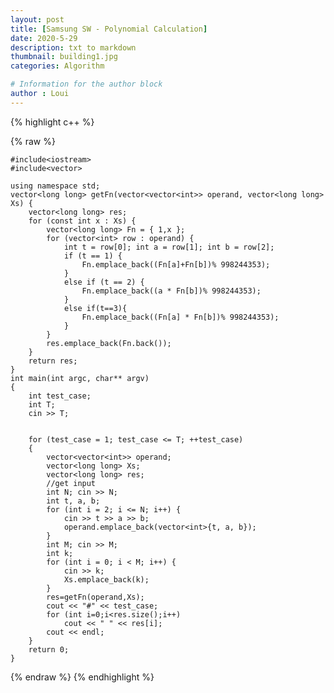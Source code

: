 ```yaml
---
layout: post
title: [Samsung SW - Polynomial Calculation]
date: 2020-5-29
description: txt to markdown
thumbnail: building1.jpg
categories: Algorithm

# Information for the author block
author : Loui
---
```


{% highlight c++ %}

{% raw %}

	﻿#include<iostream>
	#include<vector>
	
	using namespace std;
	vector<long long> getFn(vector<vector<int>> operand, vector<long long> Xs) {
		vector<long long> res;
		for (const int x : Xs) {
			vector<long long> Fn = { 1,x }; 
			for (vector<int> row : operand) {
				int t = row[0]; int a = row[1]; int b = row[2];
				if (t == 1) {
					Fn.emplace_back((Fn[a]+Fn[b])% 998244353);
				}
				else if (t == 2) {
					Fn.emplace_back((a * Fn[b])% 998244353);
				}
				else if(t==3){
					Fn.emplace_back((Fn[a] * Fn[b])% 998244353);
				}
			}
			res.emplace_back(Fn.back());
		}
		return res;
	}
	int main(int argc, char** argv)
	{
		int test_case;
		int T;
		cin >> T;
		
		
		for (test_case = 1; test_case <= T; ++test_case)
		{
			vector<vector<int>> operand;
			vector<long long> Xs;
			vector<long long> res;
			//get input
			int N; cin >> N;
			int t, a, b;
			for (int i = 2; i <= N; i++) {
				cin >> t >> a >> b;
				operand.emplace_back(vector<int>{t, a, b});
			}
			int M; cin >> M;
			int k;
			for (int i = 0; i < M; i++) {
				cin >> k;
				Xs.emplace_back(k);
			}
			res=getFn(operand,Xs);
			cout << "#" << test_case;
			for (int i=0;i<res.size();i++)
				cout << " " << res[i];
			cout << endl;
		}
		return 0;
	}
{% endraw %}
{% endhighlight %}

